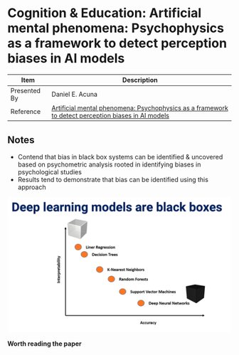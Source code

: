 # Cognition & Education: Artificial mental phenomena: Psychophysics as a framework to detect perception biases in AI models

| Item | Description |
| --- | --- | 
| Presented By | Daniel E. Acuna |
| Reference | [Artificial mental phenomena: Psychophysics as a framework to detect perception biases in AI models](https://dl.acm.org/doi/pdf/10.1145/3351095.3375623?download=true) |



## Notes

- Contend that bias in black box systems can be identified & uncovered based on psychometric analysis rooted in identifying biases in psychological studies
- Results tend to demonstrate that bias can be identified using this approach

![Black Boxes](./black_boxes.png)

**Worth reading the paper**